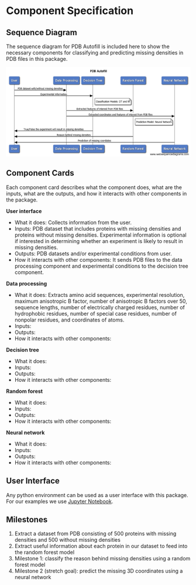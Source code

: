 # Component Specification

## Sequence Diagram

The sequence diagram for PDB Autofill is included here to show the necessary components for classifying and predicting missing densities in PDB files in this package.

![sequence_diagram](sequence_diagram.png "sequence_diagram")


## Component Cards

Each component card describes what the component does, what are the inputs, what are the outputs, and how it interacts with other components in the package.


**User interface**
  * What it does: Collects information from the user.
  * Inputs: PDB dataset that includes proteins with missing densities and proteins without missing densities. Experimental information is optional if interested in determining whether an experiment is likely to result in missing densities.
  * Outputs: PDB datasets and/or experimental conditions from user.
  * How it interacts with other components: It sends PDB files to the data processing component and experimental conditions to the decision tree component.


**Data processing**
  * What it does: Extracts amino acid sequences, experimental resolution, maximum anisotropic B factor, number of anisotropic B factors over 50, sequence lengths, number of electrically charged residues, number of hydrophobic residues, number of special case residues, number of nonpolar residues, and coordinates of atoms.
  * Inputs:
  * Outputs:
  * How it interacts with other components:


**Decision tree**
  * What it does:
  * Inputs:
  * Outputs:
  * How it interacts with other components:


**Random forest**
  * What it does:
  * Inputs:
  * Outputs:
  * How it interacts with other components:


**Neural network**
  * What it does:
  * Inputs:
  * Outputs:
  * How it interacts with other components:


## User Interface

Any python environment can be used as a user interface with this package. For our examples we use [Jupyter Notebook](https://jupyter.org/install).


## Milestones

1. Extract a dataset from PDB consisting of 500 proteins with missing densities and 500 without missing densities
2. Extract useful information about each protein in our dataset to feed into the random forest model
3. Milestone 1: classify the reason behind missing densities using a random forest model
4. Milestone 2 (stretch goal): predict the missing 3D coordinates using a neural network
